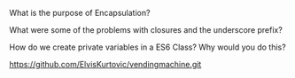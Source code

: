 What is the purpose of Encapsulation?

What were some of the problems with closures and the underscore prefix?

How do we create private variables in a ES6 Class? Why would you do this?

https://github.com/ElvisKurtovic/vendingmachine.git